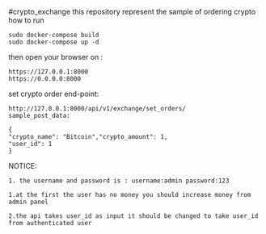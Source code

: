 #crypto_exchange
this repository represent the sample of ordering crypto
how to run

```
sudo docker-compose build
sudo docker-compose up -d
```

then open your browser on :

```
https://127.0.0.1:8000
https://0.0.0.0:8000
```

set crypto order end-point:

```
http://127.0.0.1:8000/api/v1/exchange/set_orders/
sample_post_data:

{
"crypto_name": "Bitcoin","crypto_amount": 1,
"user_id": 1
}
```

NOTICE:

```
1. the username and password is : username:admin password:123

1.at the first the user has no money you should increase money from admin panel

2.the api takes user_id as input it should be changed to take user_id from authenticated user

```